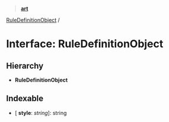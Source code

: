 > **[art](../README.md)**

[RuleDefinitionObject](ruledefinitionobject.md) /

# Interface: RuleDefinitionObject

## Hierarchy

* **RuleDefinitionObject**

## Indexable

* \[ **style**: *string*\]: string